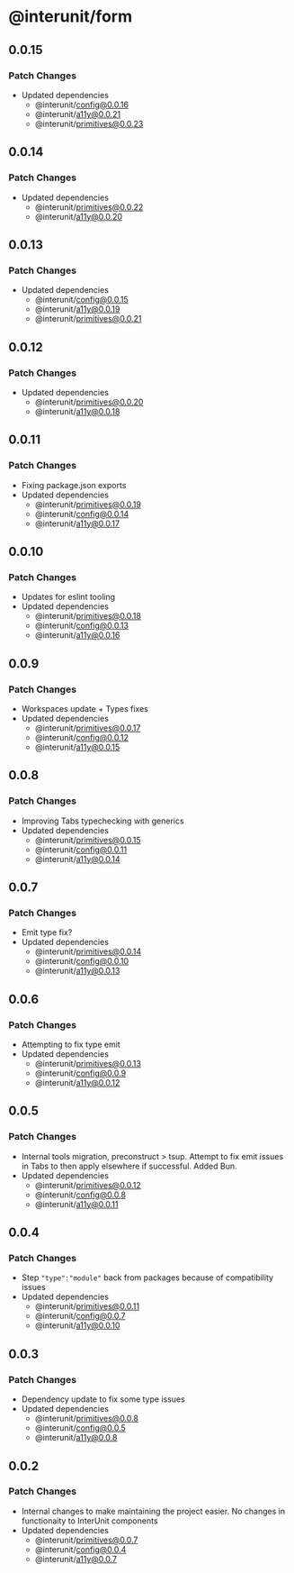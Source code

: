 # @interunit/form

## 0.0.15

### Patch Changes

- Updated dependencies
  - @interunit/config@0.0.16
  - @interunit/a11y@0.0.21
  - @interunit/primitives@0.0.23

## 0.0.14

### Patch Changes

- Updated dependencies
  - @interunit/primitives@0.0.22
  - @interunit/a11y@0.0.20

## 0.0.13

### Patch Changes

- Updated dependencies
  - @interunit/config@0.0.15
  - @interunit/a11y@0.0.19
  - @interunit/primitives@0.0.21

## 0.0.12

### Patch Changes

- Updated dependencies
  - @interunit/primitives@0.0.20
  - @interunit/a11y@0.0.18

## 0.0.11

### Patch Changes

- Fixing package.json exports
- Updated dependencies
  - @interunit/primitives@0.0.19
  - @interunit/config@0.0.14
  - @interunit/a11y@0.0.17

## 0.0.10

### Patch Changes

- Updates for eslint tooling
- Updated dependencies
  - @interunit/primitives@0.0.18
  - @interunit/config@0.0.13
  - @interunit/a11y@0.0.16

## 0.0.9

### Patch Changes

- Workspaces update + Types fixes
- Updated dependencies
  - @interunit/primitives@0.0.17
  - @interunit/config@0.0.12
  - @interunit/a11y@0.0.15

## 0.0.8

### Patch Changes

- Improving Tabs typechecking with generics
- Updated dependencies
  - @interunit/primitives@0.0.15
  - @interunit/config@0.0.11
  - @interunit/a11y@0.0.14

## 0.0.7

### Patch Changes

- Emit type fix?
- Updated dependencies
  - @interunit/primitives@0.0.14
  - @interunit/config@0.0.10
  - @interunit/a11y@0.0.13

## 0.0.6

### Patch Changes

- Attempting to fix type emit
- Updated dependencies
  - @interunit/primitives@0.0.13
  - @interunit/config@0.0.9
  - @interunit/a11y@0.0.12

## 0.0.5

### Patch Changes

- Internal tools migration, preconstruct > tsup. Attempt to fix emit issues in Tabs to then apply elsewhere if successful. Added Bun.
- Updated dependencies
  - @interunit/primitives@0.0.12
  - @interunit/config@0.0.8
  - @interunit/a11y@0.0.11

## 0.0.4

### Patch Changes

- Step `"type":"module"` back from packages because of compatibility issues
- Updated dependencies
  - @interunit/primitives@0.0.11
  - @interunit/config@0.0.7
  - @interunit/a11y@0.0.10

## 0.0.3

### Patch Changes

- Dependency update to fix some type issues
- Updated dependencies
  - @interunit/primitives@0.0.8
  - @interunit/config@0.0.5
  - @interunit/a11y@0.0.8

## 0.0.2

### Patch Changes

- Internal changes to make maintaining the project easier. No changes in functionaity to InterUnit components
- Updated dependencies
  - @interunit/primitives@0.0.7
  - @interunit/config@0.0.4
  - @interunit/a11y@0.0.7
